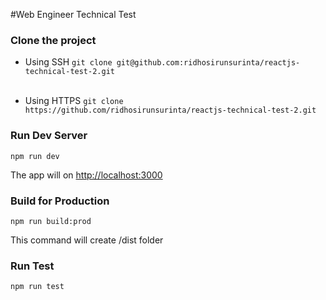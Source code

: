 #Web Engineer Technical Test

### Clone the project

- Using SSH
  `git clone git@github.com:ridhosirunsurinta/reactjs-technical-test-2.git`<br /><br />

- Using HTTPS
  `git clone https://github.com/ridhosirunsurinta/reactjs-technical-test-2.git`

### Run Dev Server

`npm run dev`

The app will on [http://localhost:3000](http://localhost:3000)

### Build for Production

`npm run build:prod`

This command will create /dist folder

### Run Test

`npm run test`
